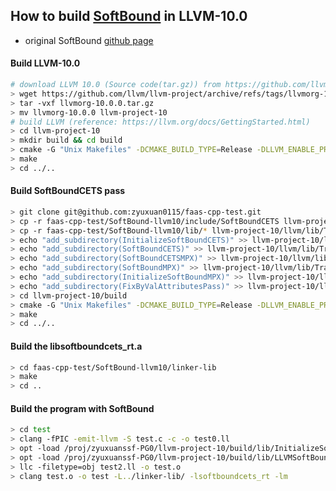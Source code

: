 ## How to build [SoftBound](https://acg.cis.upenn.edu/papers/pldi09_softbound.pdf) in LLVM-10.0 
- original SoftBound [github page](https://github.com/santoshn/softboundcets-34/tree/master)

#### Build LLVM-10.0

```bash
# download LLVM 10.0 (Source code(tar.gz)) from https://github.com/llvm/llvm-project/releases/tag/llvmorg-10.0.0
> wget https://github.com/llvm/llvm-project/archive/refs/tags/llvmorg-10.0.0.tar.gz
> tar -vxf llvmorg-10.0.0.tar.gz
> mv llvmorg-10.0.0 llvm-project-10
# build LLVM (reference: https://llvm.org/docs/GettingStarted.html)
> cd llvm-project-10
> mkdir build && cd build
> cmake -G "Unix Makefiles" -DCMAKE_BUILD_TYPE=Release -DLLVM_ENABLE_PROJECTS="clang;compiler-rt" -DCMAKE_BUILD_TYPE=DEBUG ../llvm
> make
> cd ../..
```

#### Build SoftBoundCETS pass

```bash
> git clone git@github.com:zyuxuan0115/faas-cpp-test.git
> cp -r faas-cpp-test/SoftBound-llvm10/include/SoftBoundCETS llvm-project-10/llvm/include/llvm/Transforms/SoftBoundCETS
> cp -r faas-cpp-test/SoftBound-llvm10/lib/* llvm-project-10/llvm/lib/Transforms/
> echo "add_subdirectory(InitializeSoftBoundCETS)" >> llvm-project-10/llvm/lib/Transforms/CMakelists.txt
> echo "add_subdirectory(SoftBoundCETS)" >> llvm-project-10/llvm/lib/Transforms/CMakelists.txt
> echo "add_subdirectory(SoftBoundCETSMPX)" >> llvm-project-10/llvm/lib/Transforms/CMakelists.txt
> echo "add_subdirectory(SoftBoundMPX)" >> llvm-project-10/llvm/lib/Transforms/CMakelists.txt
> echo "add_subdirectory(InitializeSoftBoundMPX)" >> llvm-project-10/llvm/lib/Transforms/CMakelists.txt
> echo "add_subdirectory(FixByValAttributesPass)" >> llvm-project-10/llvm/lib/Transforms/CMakelists.txt
> cd llvm-project-10/build
> cmake -G "Unix Makefiles" -DCMAKE_BUILD_TYPE=Release -DLLVM_ENABLE_PROJECTS="clang;compiler-rt" ../llvm
> make
> cd ../..
```

#### Build the libsoftboundcets_rt.a

```bash
> cd faas-cpp-test/SoftBound-llvm10/linker-lib
> make
> cd ..
```

#### Build the program with SoftBound

```bash
> cd test
> clang -fPIC -emit-llvm -S test.c -c -o test0.ll
> opt -load /proj/zyuxuanssf-PG0/llvm-project-10/build/lib/InitializeSoftBoundCETS.so -InitializeSoftBoundCETS test0.ll -S -o test1.ll
> opt -load /proj/zyuxuanssf-PG0/llvm-project-10/build/lib/LLVMSoftBoundCETS.so -SoftBoundCETSPass test1.ll -S -o test2.ll
> llc -filetype=obj test2.ll -o test.o
> clang test.o -o test -L../linker-lib/ -lsoftboundcets_rt -lm
```
